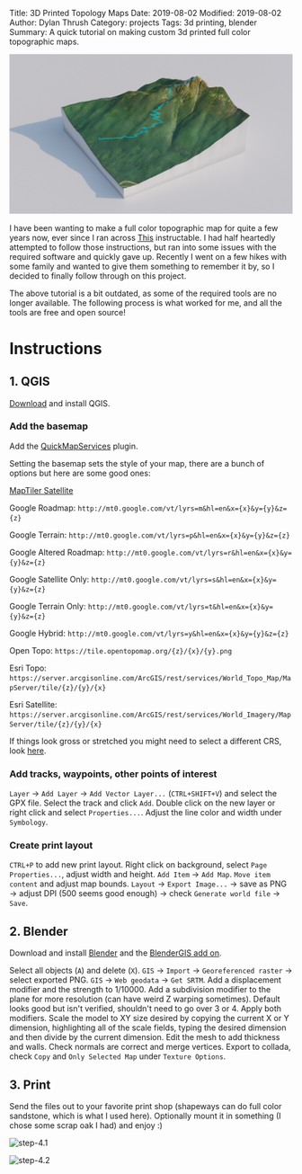 Title: 3D Printed Topology Maps
Date: 2019-08-02
Modified: 2019-08-02
Author: Dylan Thrush
Category: projects
Tags: 3d printing, blender
Summary: A quick tutorial on making custom 3d printed full color topographic maps.

![main](images/projects/3d-printed-topo-render.png)

I have been wanting to make a full color topographic map for quite a few years now, ever since I ran across [This](https://www.instructables.com/id/3D-Print-Your-Trek-in-color/) instructable. I had half heartedly attempted to follow those instructions, but ran into some issues with the required software and quickly gave up. Recently I went on a few hikes with some family and wanted to give them something to remember it by, so I decided to finally follow through on this project.

The above tutorial is a bit outdated, as some of the required tools are no longer available. The following process is what worked for me, and all the tools are free and open source!

# Instructions

## 1. QGIS
[Download](https://qgis.org/en/site/) and install QGIS.

### Add the basemap
Add the [QuickMapServices](https://github.com/nextgis/quickmapservices) plugin. 

Setting the basemap sets the style of your map, there are a bunch of options but here are some good ones:

[MapTiler Satellite](https://www.maptiler.com/)

Google Roadmap: `http://mt0.google.com/vt/lyrs=m&hl=en&x={x}&y={y}&z={z}`

Google Terrain: `http://mt0.google.com/vt/lyrs=p&hl=en&x={x}&y={y}&z={z}`

Google Altered Roadmap: `http://mt0.google.com/vt/lyrs=r&hl=en&x={x}&y={y}&z={z}`

Google Satellite Only: `http://mt0.google.com/vt/lyrs=s&hl=en&x={x}&y={y}&z={z}`

Google Terrain Only: `http://mt0.google.com/vt/lyrs=t&hl=en&x={x}&y={y}&z={z}`

Google Hybrid: `http://mt0.google.com/vt/lyrs=y&hl=en&x={x}&y={y}&z={z}`

Open Topo: `https://tile.opentopomap.org/{z}/{x}/{y}.png`

Esri Topo: `https://server.arcgisonline.com/ArcGIS/rest/services/World_Topo_Map/MapServer/tile/{z}/{y}/{x}`

Esri Satellite: `https://server.arcgisonline.com/ArcGIS/rest/services/World_Imagery/MapServer/tile/{z}/{y}/{x}`

If things look gross or stretched you might need to select a different CRS, look [here](http://www.epsg-registry.org/). 

### Add tracks, waypoints, other points of interest
`Layer` → `Add Layer` → `Add Vector Layer...` (`CTRL+SHIFT+V`) and select the GPX file. Select the track and click `Add`. Double click on the new layer or right click and select `Properties...`. Adjust the line color and width under `Symbology`.

### Create print layout
`CTRL+P` to add new print layout. Right click on background, select `Page Properties...`, adjust width and height. `Add Item` → `Add Map`. `Move item content` and adjust map bounds. `Layout` → `Export Image...` → save as PNG → adjust DPI (500 seems good enough) → check `Generate world file` → `Save`.

## 2. Blender
Download and install [Blender](https://www.blender.org/) and the [BlenderGIS add on](https://github.com/domlysz/BlenderGIS). 

Select all objects (`A`) and delete (`X`). `GIS` → `Import` → `Georeferenced raster` → select exported PNG. `GIS` → `Web geodata` → `Get SRTM`. Add a displacement modifier and the strength to 1/10000. Add a subdivision modifier to the plane for more resolution (can have weird Z warping sometimes). Default looks good but isn't verified, shouldn't need to go over 3 or 4. Apply both modifiers. Scale the model to XY size desired by copying the current X or Y dimension, highlighting all of the scale fields, typing the desired dimension and then divide by the current dimension. Edit the mesh to add thickness and walls. Check normals are correct and merge vertices. Export to collada, check `Copy` and `Only Selected Map` under `Texture Options`.

## 3. Print
Send the files out to your favorite print shop (shapeways can do full color sandstone, which is what I used here). Optionally mount it in something (I chose some scrap oak I had) and enjoy :)

![step-4.1]({static}/images/projects/3d-printed-topo-6.jpg)

![step-4.2]({static}/images/projects/3d-printed-topo-7.jpg)